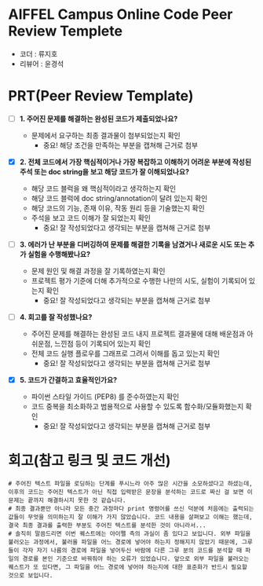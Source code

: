 # AIFFEL Campus Online Code Peer Review Templete
- 코더 : 류지호
- 리뷰어 : 윤경석


# PRT(Peer Review Template)
- [ ]  **1. 주어진 문제를 해결하는 완성된 코드가 제출되었나요?**
    - 문제에서 요구하는 최종 결과물이 첨부되었는지 확인
        - 중요! 해당 조건을 만족하는 부분을 캡쳐해 근거로 첨부
    
- [x]  **2. 전체 코드에서 가장 핵심적이거나 가장 복잡하고 이해하기 어려운 부분에 작성된 
  주석 또는 doc string을 보고 해당 코드가 잘 이해되었나요?**
    - 해당 코드 블럭을 왜 핵심적이라고 생각하는지 확인
    - 해당 코드 블럭에 doc string/annotation이 달려 있는지 확인
    - 해당 코드의 기능, 존재 이유, 작동 원리 등을 기술했는지 확인
    - 주석을 보고 코드 이해가 잘 되었는지 확인
        - 중요! 잘 작성되었다고 생각되는 부분을 캡쳐해 근거로 첨부
  
- [ ]  **3. 에러가 난 부분을 디버깅하여 문제를 해결한 기록을 남겼거나
  새로운 시도 또는 추가 실험을 수행해봤나요?**
    - 문제 원인 및 해결 과정을 잘 기록하였는지 확인
    - 프로젝트 평가 기준에 더해 추가적으로 수행한 나만의 시도, 
      실험이 기록되어 있는지 확인
        - 중요! 잘 작성되었다고 생각되는 부분을 캡쳐해 근거로 첨부
  
- [ ]  **4. 회고를 잘 작성했나요?**
    - 주어진 문제를 해결하는 완성된 코드 내지 프로젝트 결과물에 대해
    배운점과 아쉬운점, 느낀점 등이 기록되어 있는지 확인
    - 전체 코드 실행 플로우를 그래프로 그려서 이해를 돕고 있는지 확인
        - 중요! 잘 작성되었다고 생각되는 부분을 캡쳐해 근거로 첨부
    
- [x]  **5. 코드가 간결하고 효율적인가요?**
    - 파이썬 스타일 가이드 (PEP8) 를 준수하였는지 확인
    - 코드 중복을 최소화하고 범용적으로 사용할 수 있도록 함수화/모듈화했는지 확인
        - 중요! 잘 작성되었다고 생각되는 부분을 캡쳐해 근거로 첨부


# 회고(참고 링크 및 코드 개선)
```
# 주어진 텍스트 파일을 로딩하는 단계를 푸시느라 아주 많은 시간을 소모하셨다고 하셨는데, 이후의 코드는 주어진 텍스트가 아닌 직접 입력받은 문장을 분석하는 코드로 짜신 걸 보면 이 문제는 끝까지 해결하시지 못한 것 같습니다.
# 최종 결과뿐만 아니라 모든 중간 과정마다 print 명령어를 쓰신 덕분에 처음에는 출력되는 값들이 무엇을 의미하는지 잘 이해가 가지 않았습니다. 코드 내용을 살펴보고 이해는 했는데, 결국 최종 결과를 출력한 부분도 주어진 텍스트를 분석한 것이 아니라서...
# 솔직히 말씀드리면 이번 퀘스트에는 아이펠 측의 과실이 좀 있다고 보입니다. 외부 파일을 불러오는 과정에서, 불러올 파일을 어느 경로에 넣어야 하는지 정해지지 않았기 때문에, 그루들이 각자 자기 나름의 경로에 파일을 넣어두신 바람에 다른 그루 분의 코드를 분석할 때 파일의 경로를 본인 기준으로 바꿔줘야 하는 오류가 있었습니다. 앞으로 외부 파일을 불러오는 퀘스트가 또 있다면, 그 파일을 어느 경로에 넣어야 하는지에 대한 표준화가 반드시 필요할 것으로 보입니다.
```
